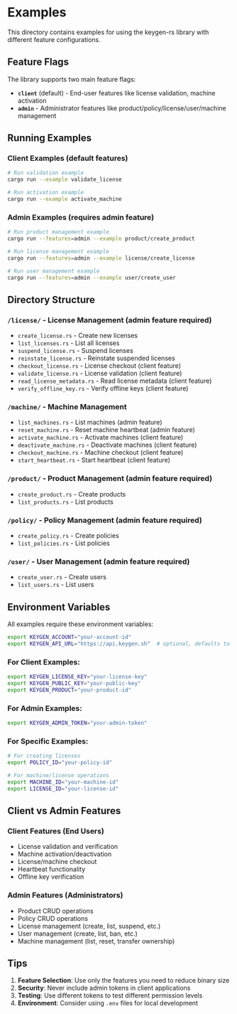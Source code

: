 # Examples

This directory contains examples for using the keygen-rs library with different feature configurations.

## Feature Flags

The library supports two main feature flags:

- **`client`** (default) - End-user features like license validation, machine activation
- **`admin`** - Administrator features like product/policy/license/user/machine management

## Running Examples

### Client Examples (default features)
```bash
# Run validation example
cargo run --example validate_license

# Run activation example  
cargo run --example activate_machine
```

### Admin Examples (requires admin feature)
```bash
# Run product management example
cargo run --features=admin --example product/create_product

# Run license management example
cargo run --features=admin --example license/create_license

# Run user management example
cargo run --features=admin --example user/create_user
```

## Directory Structure

### `/license/` - License Management (admin feature required)
- `create_license.rs` - Create new licenses
- `list_licenses.rs` - List all licenses
- `suspend_license.rs` - Suspend licenses
- `reinstate_license.rs` - Reinstate suspended licenses
- `checkout_license.rs` - License checkout (client feature)
- `validate_license.rs` - License validation (client feature)
- `read_license_metadata.rs` - Read license metadata (client feature)
- `verify_offline_key.rs` - Verify offline keys (client feature)

### `/machine/` - Machine Management
- `list_machines.rs` - List machines (admin feature)
- `reset_machine.rs` - Reset machine heartbeat (admin feature)
- `activate_machine.rs` - Activate machines (client feature)
- `deactivate_machine.rs` - Deactivate machines (client feature)
- `checkout_machine.rs` - Machine checkout (client feature)
- `start_heartbeat.rs` - Start heartbeat (client feature)

### `/product/` - Product Management (admin feature required)
- `create_product.rs` - Create products
- `list_products.rs` - List products

### `/policy/` - Policy Management (admin feature required)
- `create_policy.rs` - Create policies
- `list_policies.rs` - List policies

### `/user/` - User Management (admin feature required)
- `create_user.rs` - Create users
- `list_users.rs` - List users

## Environment Variables

All examples require these environment variables:

```bash
export KEYGEN_ACCOUNT="your-account-id"
export KEYGEN_API_URL="https://api.keygen.sh"  # optional, defaults to this
```

### For Client Examples:
```bash
export KEYGEN_LICENSE_KEY="your-license-key"
export KEYGEN_PUBLIC_KEY="your-public-key"
export KEYGEN_PRODUCT="your-product-id"
```

### For Admin Examples:
```bash
export KEYGEN_ADMIN_TOKEN="your-admin-token"
```

### For Specific Examples:
```bash
# For creating licenses
export POLICY_ID="your-policy-id"

# For machine/license operations
export MACHINE_ID="your-machine-id"  
export LICENSE_ID="your-license-id"
```

## Client vs Admin Features

### Client Features (End Users)
- License validation and verification
- Machine activation/deactivation
- License/machine checkout
- Heartbeat functionality
- Offline key verification

### Admin Features (Administrators) 
- Product CRUD operations
- Policy CRUD operations
- License management (create, list, suspend, etc.)
- User management (create, list, ban, etc.)
- Machine management (list, reset, transfer ownership)

## Tips

1. **Feature Selection**: Use only the features you need to reduce binary size
2. **Security**: Never include admin tokens in client applications
3. **Testing**: Use different tokens to test different permission levels
4. **Environment**: Consider using `.env` files for local development